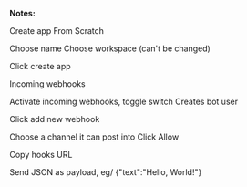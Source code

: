 **Notes:**

Create app
From Scratch

Choose name
Choose workspace (can't be changed)

Click create app

Incoming webhooks

Activate incoming webhooks, toggle switch
Creates bot user

Click add new webhook

Choose a channel it can post into
Click Allow

Copy hooks URL

Send JSON as payload, eg/ {"text":"Hello, World!"}
